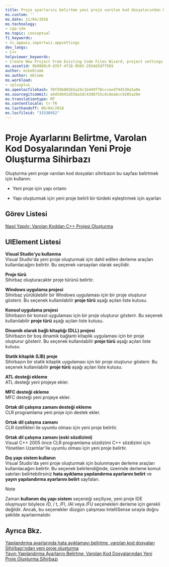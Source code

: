 ```yaml
---
title: Proje ayarlarını belirtme yeni proje varolan kod dosyalarından Oluşturma Sihirbazı | Microsoft Docs
ms.custom: ''
ms.date: 11/04/2016
ms.technology:
- cpp-ide
ms.topic: conceptual
f1_keywords:
- vc.appwiz.importwiz.appsettings
dev_langs:
- C++
helpviewer_keywords:
- Create New Project From Existing Code Files Wizard, project settings
ms.assetid: 9b8860c9-d35f-4f18-9565-2934d3d7f569
author: mikeblome
ms.author: mblome
ms.workload:
- cplusplus
ms.openlocfilehash: f0f59b802b5a24c1b449f78cccee4744538a5a0e
ms.sourcegitcommit: a4454b91d556a3dc43d8755cdcdeabcc9285a20e
ms.translationtype: MT
ms.contentlocale: tr-TR
ms.lasthandoff: 06/04/2018
ms.locfileid: "33338952"
---
```

# <a name="specify-project-settings-create-new-project-from-existing-code-files-wizard"></a>Proje Ayarlarını Belirtme, Varolan Kod Dosyalarından Yeni Proje Oluşturma Sihirbazı
Oluşturma yeni proje varolan kod dosyaları sihirbazın bu sayfası belirtmek için kullanın:  
  
-   Yeni proje için yapı ortamı  
  
-   Yapı oluşturmak için yeni proje belirli bir türdeki eşleştirmek için ayarları  
  
## <a name="task-list"></a>Görev Listesi  
 [Nasıl Yapılır: Varolan Koddan C++ Projesi Oluşturma](../ide/how-to-create-a-cpp-project-from-existing-code.md)  
  
## <a name="uielement-list"></a>UIElement Listesi  
 **Visual Studio'yu kullanma**  
 Visual Studio'da yeni proje oluşturmak için dahil edilen derleme araçları kullanılacağını belirtir. Bu seçenek varsayılan olarak seçilidir.  
  
 **Proje türü**  
 Sihirbaz oluşturacaktır proje türünü belirtir.  
  
 **Windows uygulama projesi**  
 Sihirbaz yürütülebilir bir Windows uygulaması için bir proje oluşturur gösterir. Bu seçenek kullanılabilir **proje türü** aşağı açılan liste kutusu.  
  
 **Konsol uygulama projesi**  
 Sihirbazın bir konsol uygulaması için bir proje oluşturur gösterir. Bu seçenek kullanılabilir **proje türü** aşağı açılan liste kutusu.  
  
 **Dinamik olarak bağlı kitaplığı (DLL) projesi**  
 Sihirbazın bir boş dinamik bağlantı kitaplık uygulaması için bir proje oluşturur gösterir. Bu seçenek kullanılabilir **proje türü** aşağı açılan liste kutusu.  
  
 **Statik kitaplık (LIB) proje**  
 Sihirbazın bir statik kitaplık uygulaması için bir proje oluşturur gösterir. Bu seçenek kullanılabilir **proje türü** aşağı açılan liste kutusu.  
  
 **ATL desteği ekleme**  
 ATL desteği yeni projeye ekler.  
  
 **MFC desteği ekleme**  
 MFC desteği yeni projeye ekler.  
  
 **Ortak dil çalışma zamanı desteği ekleme**  
 CLR programlama yeni proje için destek ekler.  
  
 **Ortak dil çalışma zamanı**  
 CLR özellikleri ile uyumlu olması için yeni proje belirtir.  
  
 **Ortak dil çalışma zamanı (eski sözdizimi)**  
 Visual C++ 2005 önce CLR programlama sözdizimi C++ sözdizimi için Yönetilen Uzantılar'ile uyumlu olması için yeni proje belirtir.  
  
 **Dış yapı sistem kullanın**  
 Visual Studio'da yeni proje oluşturmak için bulunmayan derleme araçları kullanılacağını belirtir. Bu seçenek belirlendiğinde, üzerinde derleme komut satırları belirtebilirsiniz **hata ayıklama yapılandırma ayarlarını belirt** ve **yayın yapılandırma ayarlarını belirt** sayfaları.  
  
> [!NOTE]
>  Zaman **kullanım dış yapı sistem** seçeneği seçiliyse, yeni proje IDE oluşmuyor böylece /D, / t, /FI, /AI veya /FU seçenekleri derleme için gerekli değildir. Ancak, bu seçenekler düzgün çalışması IntelliSense sırayla doğru şekilde ayarlanmalıdır.  
  
## <a name="see-also"></a>Ayrıca Bkz.  
 [Yapılandırma ayarlarında hata ayıklamayı belirtme, varolan kod dosyaları Sihirbazı'ndan yeni proje oluşturma](../ide/specify-debug-configuration-settings.md)   
 [Yayın Yapılandırma Ayarlarını Belirtme, Varolan Kod Dosyalarından Yeni Proje Oluşturma Sihirbazı](../ide/specify-release-configuration.md)